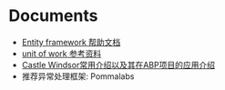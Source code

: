 # Documents

- [Entity framework 帮助文档](https://github.com/jaapyang/Documents/tree/master/doc_for_Entity_framework)
- [unit of work 参考资料](unti_of_work)
- [Castle Windsor常用介绍以及其在ABP项目的应用介绍](http://www.cnblogs.com/huaizuo/p/4832751.html)
- 推荐异常处理框架: Pommalabs